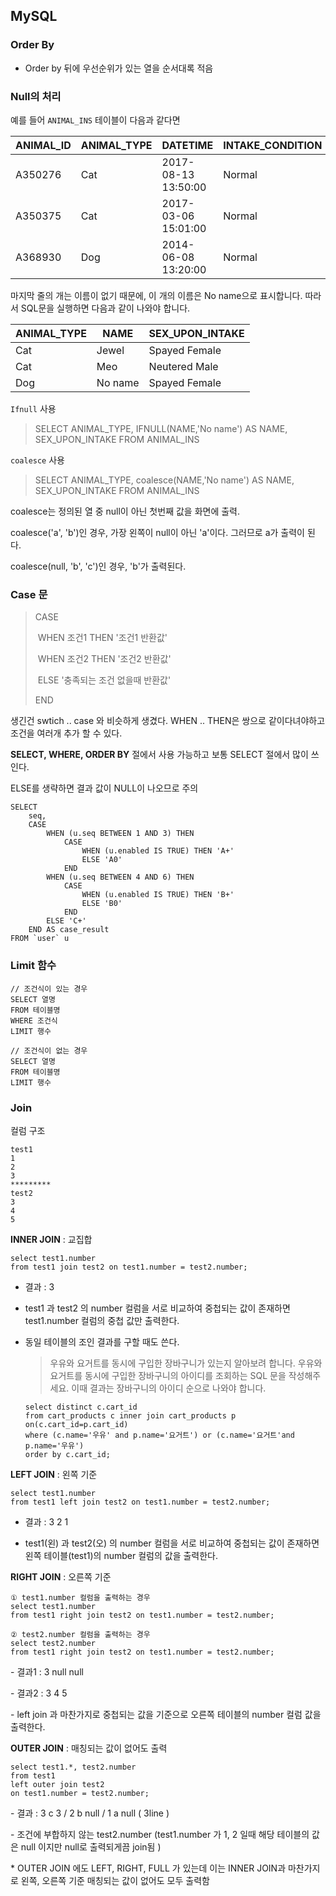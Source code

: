 ## MySQL



### Order By

- Order by 뒤에 우선순위가 있는 열을 순서대록 적음





### Null의 처리

예를 들어 `ANIMAL_INS` 테이블이 다음과 같다면

| ANIMAL_ID | ANIMAL_TYPE | DATETIME            | INTAKE_CONDITION | NAME  | SEX_UPON_INTAKE |
| --------- | ----------- | ------------------- | ---------------- | ----- | --------------- |
| A350276   | Cat         | 2017-08-13 13:50:00 | Normal           | Jewel | Spayed Female   |
| A350375   | Cat         | 2017-03-06 15:01:00 | Normal           | Meo   | Neutered Male   |
| A368930   | Dog         | 2014-06-08 13:20:00 | Normal           | NULL  | Spayed Female   |

마지막 줄의 개는 이름이 없기 때문에, 이 개의 이름은 No name으로 표시합니다. 따라서 SQL문을 실행하면 다음과 같이 나와야 합니다.

| ANIMAL_TYPE | NAME    | SEX_UPON_INTAKE |
| ----------- | ------- | --------------- |
| Cat         | Jewel   | Spayed Female   |
| Cat         | Meo     | Neutered Male   |
| Dog         | No name | Spayed Female   |

`Ifnull` 사용

> SELECT ANIMAL_TYPE, IFNULL(NAME,'No name') AS NAME, SEX_UPON_INTAKE
> FROM ANIMAL_INS



`coalesce` 사용

> SELECT ANIMAL_TYPE, coalesce(NAME,'No name') AS NAME, SEX_UPON_INTAKE
> FROM ANIMAL_INS



coalesce는 정의된 열 중 null이 아닌 첫번째 값을 화면에 출력. 

coalesce('a', 'b')인 경우, 가장 왼쪽이 null이 아닌 'a'이다. 그러므로 a가 출력이 된다.

coalesce(null, 'b', 'c')인 경우, 'b'가 출력된다.



### Case 문

> CASE    
>
> ​		 WHEN 조건1 THEN '조건1 반환값'   
>
> ​		 WHEN 조건2 THEN '조건2 반환값'   
>
> ​		 ELSE '충족되는 조건 없을때 반환값'
>
> END

생긴건 swtich .. case 와 비슷하게 생겼다. WHEN .. THEN은 쌍으로 같이다녀야하고 조건을 여러개 추가 할 수 있다.  

**SELECT, WHERE, ORDER BY** 절에서 사용 가능하고 보통 SELECT 절에서 많이 쓰인다.

ELSE를 생략하면 결과 값이 NULL이 나오므로 주의

```mysql
SELECT 
	seq, 
	CASE
		WHEN (u.seq BETWEEN 1 AND 3) THEN 
            CASE 
                WHEN (u.enabled IS TRUE) THEN 'A+'
                ELSE 'A0'
            END 
		WHEN (u.seq BETWEEN 4 AND 6) THEN
            CASE 
                WHEN (u.enabled IS TRUE) THEN 'B+'
                ELSE 'B0'
            END
        ELSE 'C+'
	END AS case_result
FROM `user` u
```







### Limit 함수

```mysql
// 조건식이 있는 경우
SELECT 열명 
FROM 테이블명 
WHERE 조건식 
LIMIT 행수     

// 조건식이 없는 경우
SELECT 열명
FROM 테이블명
LIMIT 행수                  
```





### Join

컬럼 구조

```
test1 
1
2
3
*********
test2
3
4
5
```



**INNER JOIN** : 교집합

```mysql
select test1.number 
from test1 join test2 on test1.number = test2.number;
```

- 결과 : 3

- test1 과 test2 의 number 컬럼을 서로 비교하여 중첩되는 값이 존재하면 test1.number 컬럼의 중첩 값만 출력한다.

- 동일 테이블의 조인 결과를 구할 때도 쓴다.

  >  우유와 요거트를 동시에 구입한 장바구니가 있는지 알아보려 합니다. 우유와 요거트를 동시에 구입한 장바구니의 아이디를 조회하는 SQL 문을 작성해주세요. 이때 결과는 장바구니의 아이디 순으로 나와야 합니다.

  ```mysql
  select distinct c.cart_id
  from cart_products c inner join cart_products p on(c.cart_id=p.cart_id)
  where (c.name='우유' and p.name='요거트') or (c.name='요거트'and p.name='우유')
  order by c.cart_id;
  ```

  



**LEFT JOIN** : 왼쪽 기준

```mysql
select test1.number 
from test1 left join test2 on test1.number = test2.number;
```

- 결과 : 3 2 1

- test1(왼) 과 test2(오) 의 number 컬럼을 서로 비교하여 중첩되는 값이 존재하면 왼쪽 테이블(test1)의 number 컬럼의 값을 출력한다.



**RIGHT JOIN** : 오른쪽 기준

```mysql
① test1.number 컬럼을 출력하는 경우
select test1.number 
from test1 right join test2 on test1.number = test2.number;

② test2.number 컬럼을 출력하는 경우
select test2.number 
from test1 right join test2 on test1.number = test2.number;
```

\- 결과1 : 3 null null

\- 결과2 : 3 4 5

\- left join 과 마찬가지로 중첩되는 값을 기준으로 오른쪽 테이블의 number 컬럼 값을 출력한다.



**OUTER JOIN** : 매칭되는 값이 없어도 출력

```
select test1.*, test2.number 
from test1 
left outer join test2 
on test1.number = test2.number;
```

\- 결과 : 3 c 3 / 2 b null / 1 a null ( 3line )

\- 조건에 부합하지 않는 test2.number (test1.number 가 1, 2 일때 해당 테이블의 값은 null 이지만 null로 출력되게끔 join됨 )



\* OUTER JOIN 에도 LEFT, RIGHT, FULL 가 있는데 이는 INNER JOIN과 마찬가지로 왼쪽, 오른쪽 기준 매칭되는 값이 없어도 모두 출력함


